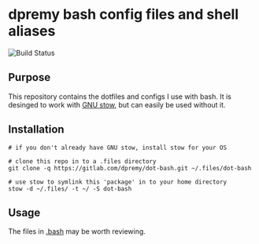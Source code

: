 # dpremy bash config files and shell aliases

![Build Status](https://ci.davidremy.me/api/badges/dpremy/dot-bash/status.svg)

## Purpose

This repository contains the dotfiles and configs I use with bash. It is desinged to work with [GNU stow](https://www.gnu.org/software/stow/), but can easily be used without it.

## Installation

```shell
# if you don't already have GNU stow, install stow for your OS

# clone this repo in to a .files directory
git clone -q https://gitlab.com/dpremy/dot-bash.git ~/.files/dot-bash

# use stow to symlink this 'package' in to your home directory
stow -d ~/.files/ -t ~/ -S dot-bash
```

## Usage

The files in [.bash](.bash) may be worth reviewing.
